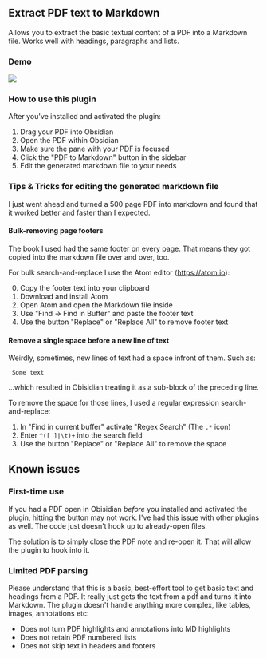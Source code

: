 ## Extract PDF text to Markdown

Allows you to extract the basic textual content of a PDF into a Markdown file. Works well with headings, paragraphs and lists.

### Demo

![](https://github.com/akaalias/extract-pdf-obsidian/blob/main/demo.gif?raw=true)

### How to use this plugin

After you've installed and activated the plugin:

1. Drag your PDF into Obsidian
2. Open the PDF within Obsidian
3. Make sure the pane with your PDF is focused
4. Click the "PDF to Markdown" button in the sidebar
5. Edit the generated markdown file to your needs

### Tips & Tricks for editing the generated markdown file

I just went ahead and turned a 500 page PDF into markdown and found that it worked better and faster than I expected.

#### Bulk-removing page footers

The book I used had the same footer on every page. That means they got copied into the markdown file over and over, too.

For bulk search-and-replace I use the Atom editor (https://atom.io):

0. Copy the footer text into your clipboard
1. Download and install Atom
2. Open Atom and open the Markdown file inside
3. Use "Find -> Find in Buffer" and paste the footer text
4. Use the button "Replace" or "Replace All" to remove footer text

#### Remove a single space before a new line of text

Weirdly, sometimes, new lines of text had a space infront of them. Such as:

` Some text`

...which resulted in Obisidian treating it as a sub-block of the preceding line.

To remove the space for those lines, I used a regular expression search-and-replace:

1. In "Find in current buffer" activate "Regex Search" (The `.*` icon)
2. Enter `^([ ]|\t)+` into the search field
4. Use the button "Replace" or "Replace All" to remove the space

## Known issues

### First-time use

If you had a PDF open in Obisidian _before_ you installed and activated the plugin, hitting the button may not work. I've had this issue with other plugins as well. The code just doesn't hook up to already-open files.

The solution is to simply close the PDF note and re-open it. That will allow the plugin to hook into it.

### Limited PDF parsing

Please understand that this is a basic, best-effort tool to get basic text and headings from a PDF. It really just gets the text from a pdf and turns it into Markdown. The plugin doesn't handle anything more complex, like tables, images, annotations etc:

- Does not turn PDF highlights and annotations into MD highlights
- Does not retain PDF numbered lists
- Does not skip text in headers and footers
